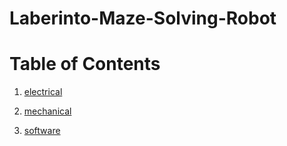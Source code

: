 # Laberinto-Maze-Solving-Robot
# Table of Contents

1. [electrical]()

1. [mechanical]()

2. [software]()

